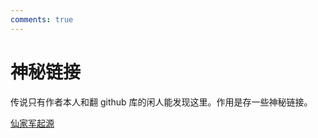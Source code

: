 ```yaml
---
comments: true
---
```


# 神秘链接

传说只有作者本人和翻 github 库的闲人能发现这里。作用是存一些神秘链接。

[仙家军起源](https://www.zhihu.com/question/539434187/answer/3452761781)